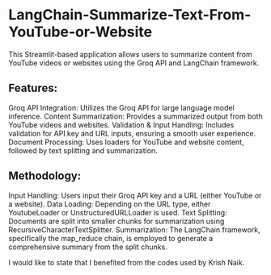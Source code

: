 # LangChain-Summarize-Text-From-YouTube-or-Website

This Streamlit-based application allows users to summarize content from YouTube videos or websites using the Groq API and LangChain framework.

## Features:
Groq API Integration: Utilizes the Groq API for large language model inference.
Content Summarization: Provides a summarized output from both YouTube videos and websites.
Validation & Input Handling: Includes validation for API key and URL inputs, ensuring a smooth user experience.
Document Processing: Uses loaders for YouTube and website content, followed by text splitting and summarization.

## Methodology:
Input Handling: Users input their Groq API key and a URL (either YouTube or a website).
Data Loading: Depending on the URL type, either YoutubeLoader or UnstructuredURLLoader is used.
Text Splitting: Documents are split into smaller chunks for summarization using RecursiveCharacterTextSplitter.
Summarization: The LangChain framework, specifically the map_reduce chain, is employed to generate a comprehensive summary from the split chunks.


I would like to state that I benefited from the codes used by Krish Naik.
